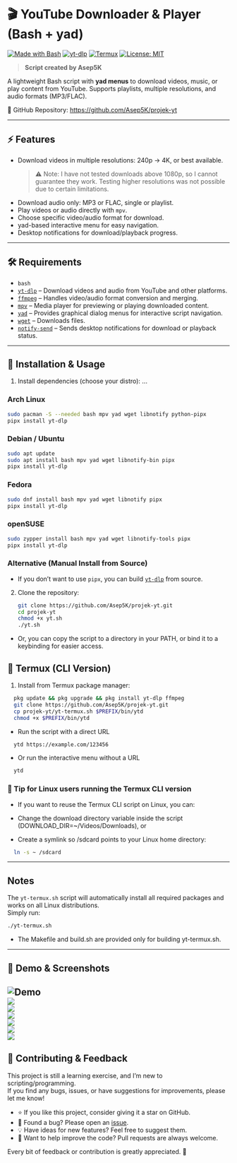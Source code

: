 # 🎬 YouTube Downloader & Player (Bash + yad)  

[![Made with Bash](https://img.shields.io/badge/Made%20with-Bash-blue?logo=gnu-bash)](https://www.gnu.org/software/bash/)
[![yt-dlp](https://img.shields.io/badge/yt--dlp-powered-orange)](https://github.com/yt-dlp/yt-dlp)
[![Termux](https://img.shields.io/badge/Termux-supported-brightgreen)](https://termux.com/)
[![License: MIT](https://img.shields.io/badge/License-MIT-green.svg)](./LICENSE)

> **Script created by Asep5K**


A lightweight Bash script with **yad menus** to download videos, music, or play content from YouTube. Supports playlists, multiple resolutions, and audio formats (MP3/FLAC).  

🔗 GitHub Repository: https://github.com/Asep5K/projek-yt

---

## ⚡ Features  

- Download videos in multiple resolutions: 240p → 4K, or best available.  
  > ⚠️ Note: I have not tested downloads above 1080p, so I cannot guarantee they work. Testing higher resolutions was not possible due to certain limitations.  
- Download audio only: MP3 or FLAC, single or playlist.  
- Play videos or audio directly with `mpv`.  
- Choose specific video/audio format for download.  
- yad-based interactive menu for easy navigation.  
- Desktop notifications for download/playback progress.  

---

## 🛠️ Requirements  

- `bash`  
- [`yt-dlp`](https://github.com/yt-dlp/yt-dlp) – Download videos and audio from YouTube and other platforms.  
- [`ffmpeg`](https://github.com/FFmpeg/FFmpeg) – Handles video/audio format conversion and merging.  
- [`mpv`](https://github.com/mpv-player/mpv) – Media player for previewing or playing downloaded content.  
- [`yad`](https://github.com/v1cont/yad) – Provides graphical dialog menus for interactive script navigation.  
- [`wget`](https://github.com/wget/wget) – Downloads files.  
- [`notify-send`](https://gitlab.gnome.org/GNOME/libnotify) – Sends desktop notifications for download or playback status.
  
---

## 🚀 Installation & Usage

1. Install dependencies (choose your distro):
...

### Arch Linux  
```bash
sudo pacman -S --needed bash mpv yad wget libnotify python-pipx
pipx install yt-dlp
```
### Debian / Ubuntu
```bash
sudo apt update
sudo apt install bash mpv yad wget libnotify-bin pipx
pipx install yt-dlp
```
### Fedora
```bash
sudo dnf install bash mpv yad wget libnotify pipx
pipx install yt-dlp
```
### openSUSE
```bash
sudo zypper install bash mpv yad wget libnotify-tools pipx
pipx install yt-dlp
```
### Alternative (Manual Install from Source)
- If you don’t want to use `pipx`, you can build [`yt-dlp`](https://github.com/yt-dlp/yt-dlp) from source.

2. Clone the repository:
   ```bash
   git clone https://github.com/Asep5K/projek-yt.git
   cd projek-yt
   chmod +x yt.sh
   ./yt.sh
   ```
- Or, you can copy the script to a directory in your PATH, or bind it to a keybinding for easier access.

## 📱 Termux (CLI Version)

1. Install from Termux package manager:
```bash
  pkg update && pkg upgrade && pkg install yt-dlp ffmpeg
  git clone https://github.com/Asep5K/projek-yt.git
  cp projek-yt/yt-termux.sh $PREFIX/bin/ytd
  chmod +x $PREFIX/bin/ytd
```
- Run the script with a direct URL
```bash
  ytd https://example.com/123456
```
- Or run the interactive menu without a URL
```bash 
  ytd
```
### 🔧 Tip for Linux users running the Termux CLI version

- If you want to reuse the Termux CLI script on Linux, you can:

- Change the download directory variable inside the script (DOWNLOAD_DIR=~/Videos/Downloads), or

- Create a symlink so /sdcard points to your Linux home directory:
```bash
  ln -s ~ /sdcard
```
---

## Notes
The `yt-termux.sh` script will automatically install all required packages and works on all Linux distributions.  
Simply run:

```bash
./yt-termux.sh
```
- The Makefile and build.sh are provided only for building yt-termux.sh.
---

## 🎥 Demo & Screenshots

![Demo](./screenshot/demo.gif)  
![](./screenshot/url.png)  
![](./screenshot/option.png)  
![](./screenshot/music.png)  
![](./screenshot/download.png)  
![](./screenshot/play.png)  
![](./screenshot/log.png)
---

## 🤝 Contributing & Feedback  

This project is still a learning exercise, and I’m new to scripting/programming.  
If you find any bugs, issues, or have suggestions for improvements, please let me know!  

- ⭐ If you like this project, consider giving it a star on GitHub.  
- 🐞 Found a bug? Please open an [issue](../../issues).  
- 💡 Have ideas for new features? Feel free to suggest them.  
- 🔧 Want to help improve the code? Pull requests are always welcome.  

Every bit of feedback or contribution is greatly appreciated. 🙌  

